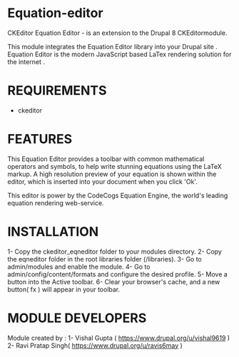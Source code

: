 # Equation-editor
CKEditor Equation Editor -  is an extension to the Drupal 8 CKEditormodule.

This module integrates the Equation Editor library into your Drupal site . Equation Editor is the modern JavaScript based LaTex rendering solution for the internet . 


REQUIREMENTS
============
- ckeditor


FEATURES
========

This Equation Editor provides a toolbar with common mathematical operators and symbols, to help write stunning equations using the LaTeX markup. A high resolution preview of your equation is shown within the editor, which is inserted into your document when you click 'Ok'.

This editor is power by the CodeCogs Equation Engine, the world's leading equation rendering web-service.


INSTALLATION
============
1- Copy the ckeditor_eqneditor folder to your modules directory.
2- Copy the eqneditor folder in the root libraries folder (/libraries).
3- Go to admin/modules and enable the module.
4- Go to admin/config/content/formats and configure the desired profile.
5- Move a button into the Active toolbar.
6- Clear your browser's cache, and a new button( fx ) will appear in your toolbar.


MODULE DEVELOPERS
=================
Module created by :
1- Vishal Gupta ( https://www.drupal.org/u/vishal9619 )
2- Ravi Pratap Singh( https://www.drupal.org/u/ravis6may )
